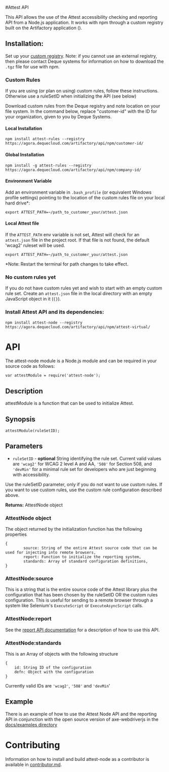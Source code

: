 #Attest API

This API allows the use of the Attest accessibility checking and reporting API from a Node.js application. It works with npm through a custom registry built on the Artifactory application ().

## Installation:

Set up your [custom registry](artifactory-setup.md). Note: if you cannot use an external registry, then please contact Deque systems for information on how to download the `.tgz` file for use with npm.

### Custom Rules

If you are using (or plan on using) custom rules, follow these instructions. Otherwise use a ruleSetID when initializing the API (see below)

Download custom rules from the Deque registry and note location on your file system. In the command below, replace "customer-id" with the ID for your organization, given to you by Deque Systems.

#### Local Installation

```
npm install attest-rules --registry https://agora.dequecloud.com/artifactory/api/npm/customer-id/

```

#### Global Installation

```
npm install -g attest-rules --registry https://agora.dequecloud.com/artifactory/api/npm/company-id/
```
#### Environment Variable

Add an environment variable in `.bash_profile` (or equivalent Windows profile settings) pointing to the location of the custom rules file on your local hard drive*:

```
export ATTEST_PATH=~/path_to_customer_your/attest.json
```

#### Local Attest file

If the `ATTEST_PATH` env variable is not set, Attest will check for an `attest.json` file
in the project root. If that file is not found, the default 'wcag2' ruleset will be used.

```
export ATTEST_PATH=~/path_to_customer_your/attest.json
```

*Note: Restart the terminal for path changes to take effect.

### No custom rules yet

If you do not have custom rules yet and wish to start with an empty custom rule set. Create an `attest.json` file in the local directory with an empty JavaScript object in it (`{}`).

### Install Attest API and its dependencies:

```
npm install attest-node --registry https://agora.dequecloud.com/artifactory/api/npm/attest-virtual/
```
# API

The attest-node module is a Node.js module and can be required in your source code as follows:

```
var attestModule = require('attest-node');
```

## Description

attestModule is a function that can be used to initialize Attest.

## Synopsis

`attestModule(ruleSetID);`

## Parameters

* `ruleSetID` - **optional** String identifying the rule set. Current valid values are `'wcag2'` for WCAG 2 level A and AA, `'508'` for Section 508, and `'devMin'` for a minimal rule set for developers who are just beginning with accessibility.

Use the ruleSetID parameter, only if you do not want to use custom rules. If you want to use custom rules, use the custom rule configuration described above.

**Returns:** AttestNode object

### AttestNode object

The object returned by the initialization function has the following properties

```
{
		source: String of the entire Attest source code that can be used for injecting into remote browsers,
		report: Function to initialize the reporting system,
		standards: Array of standard configuration definitions,
}
```

### AttestNode:source

This is a string that is the entire source code of the Attest library plus the configuration that has been chosen by the ruleSetID OR the custom rules configuration. This is useful for sending to a remote browser through a system like Selenium's `ExecuteScript` or `ExecuteAsyncScript` calls.

### AttestNode:report

See the [report API documentation](docs/report.md) for a description of how to use this API.

### AttestNode:standards

This is an Array of objects with the following structure

```
{
	id: String ID of the configuration
	defn: Object with the configuration
}
```

Currently valid IDs are `'wcag2'`, `'508'` and `'devMin`'

## Example

There is an example of how to use the Attest Node API and the reporting API in conjunction with the open source version of axe-webdriverjs in the [docs/examples directory](docs/examples/readme.md)


# Contributing

Information on how to install and build attest-node as a contributor is available in [contributor.md](contributor.md).

